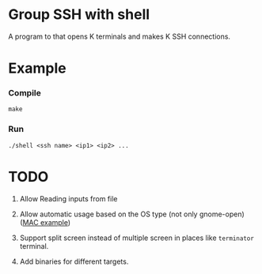 # Group SSH with shell

A program to that opens K terminals and makes K SSH connections.

# Example

### Compile

`make`

### Run 

`./shell <ssh name> <ip1> <ip2> ...`

# TODO 

1. Allow Reading inputs from file 

2. Allow automatic usage based on the OS type (not only gnome-open) ([MAC example](https://stackoverflow.com/questions/9569967/how-do-you-launch-terminal-mac-using-c-code))

3. Support split screen instead of multiple screen in places like `terminator` terminal. 

4. Add binaries for different targets. 